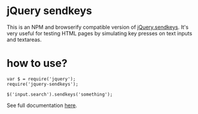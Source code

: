 # jQuery sendkeys

This is an NPM and browserify compatible version of [jQuery.sendkeys](http://bililite.com/blog/2011/01/23/improved-sendkeys/). It's very useful for testing HTML pages by simulating key presses on text inputs and textareas.

# how to use?

    var $ = require('jquery');
    require('jquery-sendkeys');

    $('input.search').sendkeys('something');

See full documentation [here](http://bililite.com/blog/2011/01/23/improved-sendkeys/).
